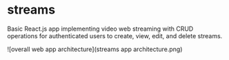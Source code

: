 # streams
Basic React.js app implementing video web streaming with CRUD operations for authenticated users to create, view, edit, and delete streams.

![overall web app architecture](streams app architecture.png)
